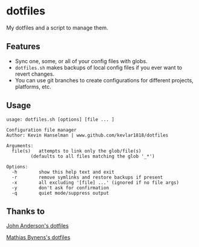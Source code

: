 dotfiles
========

My dotfiles and a script to manage them.

Features
--------
* Sync one, some, or all of your config files with globs.
* `dotfiles.sh` makes backups of local config files if you ever want to revert changes.
* You can use git branches to create configurations for different projects, platforms, etc.

Usage
-----
```
usage: dotfiles.sh [options] [file ... ]

Configuration file manager
Author: Kevin Hanselman | www.github.com/kevlar1818/dotfiles

Arguments:
  file(s)	attempts to link only the glob/file(s)
  		 (defaults to all files matching the glob '_*')

Options:
  -h		show this help text and exit
  -r		remove symlinks and restore backups if present
  -x		all excluding '[file] ...' (ignored if no file args)
  -y		don't ask for confirmation
  -q		quiet mode/suppress output
```

Thanks to
---------
[John Anderson's dotfiles](https://github.com/sontek/dotfiles)

[Mathias Bynens's dotfiles](https://github.com/mathiasbynens/dotfiles)

